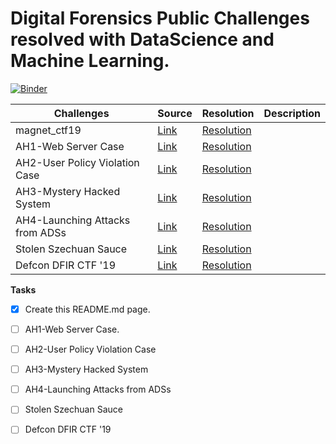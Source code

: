 # Digital Forensics Public Challenges resolved with DataScience and Machine Learning. 
[![Binder](https://mybinder.org/badge_logo.svg)](https://mybinder.org/v2/gh/fmuinos/dfir_challenges/HEAD)

**Challenges**                       | Source                             | Resolution        | Description
------------                     | -------------                      | ----------------  | --------------
magnet_ctf19                     | [Link](https://www.hecfblog.com/2019/04/daily-blog-657-mus2019-dfir-ctf-open-to.html) | [Resolution](https://github.com/fmuinos/dfir_challenges/blob/main/magnet_ctf19.ipynb)|
AH1-Web Server Case              | [Link](https://www.ashemery.com/dfir.html) | [Resolution](https://github.com/fmuinos/dfir_challenges/blob/main/AH1-Web_Server_Case.ipynb)|
AH2-User Policy Violation Case   | [Link](https://www.ashemery.com/dfir.html) | [Resolution](https://github.com/fmuinos/dfir_challenges/blob/main/AH2-User_Policy_Violation_Case.ipynb)|
AH3-Mystery Hacked System        | [Link](https://www.ashemery.com/dfir.html) | [Resolution](https://github.com/fmuinos/dfir_challenges/blob/main/AH3-Mystery_Hacked_System.ipynb)|
AH4-Launching Attacks from ADSs  | [Link](https://www.ashemery.com/dfir.html) | [Resolution](https://github.com/fmuinos/dfir_challenges/blob/main/AH4-Launching_Attacks_from_ADSs.ipynb)|
Stolen Szechuan Sauce            | [Link](https://dfirmadness.com/the-stolen-szechuan-sauce/) | [Resolution](https://github.com/fmuinos/dfir_challenges/blob/main/Stolen_Szechuan_Sauce.ipynb)|
Defcon DFIR CTF '19              | [Link](https://www.hecfblog.com/2019/08/2019-unofficial-defcon-dfir-ctf.html) | [Resolution](https://github.com/fmuinos/dfir_challenges/blob/main/Defcon_DFIR_CTF19.ipynb)|


**Tasks**
- [X] Create this README.md page.
- [ ] AH1-Web Server Case.
- [ ] AH2-User Policy Violation Case
- [ ] AH3-Mystery Hacked System
- [ ] AH4-Launching Attacks from ADSs
- [ ] Stolen Szechuan Sauce
- [ ] Defcon DFIR CTF '19


